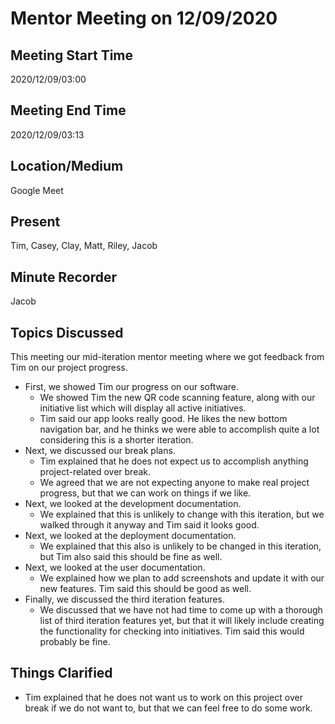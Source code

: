 # Mentor Meeting on 12/09/2020

## Meeting Start Time

2020/12/09/03:00

## Meeting End Time

2020/12/09/03:13

## Location/Medium

Google Meet

## Present

Tim, Casey, Clay, Matt, Riley, Jacob

## Minute Recorder

Jacob

## Topics Discussed

This meeting our mid-iteration mentor meeting where we got feedback from Tim on our project progress.

- First, we showed Tim our progress on our software.
  - We showed Tim the new QR code scanning feature, along with our initiative list which will display all active initiatives.
  - Tim said our app looks really good. He likes the new bottom navigation bar, and he thinks we were able to accomplish quite a lot considering this is a shorter iteration.
- Next, we discussed our break plans.
  - Tim explained that he does not expect us to accomplish anything project-related over break.
  - We agreed that we are not expecting anyone to make real project progress, but that we can work on things if we like.
- Next, we looked at the development documentation.
  - We explained that this is unlikely to change with this iteration, but we walked through it anyway and Tim said it looks good.
- Next, we looked at the deployment documentation.
  - We explained that this also is unlikely to be changed in this iteration, but Tim also said this should be fine as well.
- Next, we looked at the user documentation.
  - We explained how we plan to add screenshots and update it with our new features. Tim said this should be good as well.
- Finally, we discussed the third iteration features.
  - We discussed that we have not had time to come up with a thorough list of third iteration features yet, but that it will likely include creating the functionality for checking into initiatives. Tim said this would probably be fine.

## Things Clarified

- Tim explained that he does not want us to work on this project over break if we do not want to, but that we can feel free to do some work.